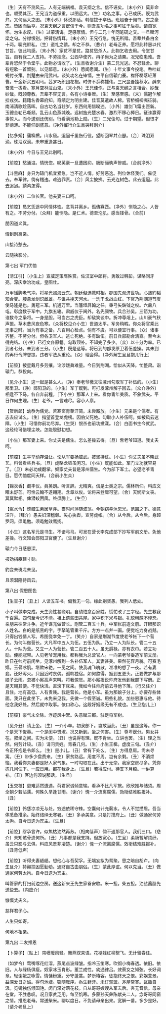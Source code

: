 <!-- { "loadSidebar": true } -->
〔生〕天有不测风云。人有无端祸福。袁天纲之言。信不诬矣。〔末小外〕莫非命也。顺受其正。王兄当为道保重。以图远大。〔生〕功名之事。心已成灰。旣为武弁。又何远大之图。〔末小外〕休说那话。韩信拔于卒伍。班超奋于佣书。古之豪杰。皆困而后亨。况袁天纲之言旣信于今。则吾辈功名之事可征于后矣。请自宽怀。勿生永叹。〔生〕过蒙淸诲。足感厚情。但与二兄十年同笔砚之交。一旦赋河梁之句。分襟恨别。把臂伤情耳。〔末小外〕王兄行急。愧无所赠。吾辈共备白金十两。聊充赆私。〔生〕道礼之馈。却之不恭。〔悲介〕老母乏养。愿将此转惠以代甘旨。彼此均感。〔末小外〕家贫不是贫。路贫愁杀人。此物乞收去用。令堂甘旨。自有我二人支持。不劳挂念。公西华使齐。冉子尙为之请粟。况兄临患难。吾辈肯恝然于令堂乎。此物必请收了。〔生旦收谢介生〕蒙二兄光送。不忍轻舍。聊有短歌一首留别。以见鄙意。〔末小外〕愿闻愿闻。〔生〕十年文事今投笔。呑吐虹蜺付长策。荆楚由来用武州。谈笑功名在锋镝。生平自信辕门豪。襟怀磊落轻萧曹。千金新买五明马。茜罗巧织团花袍。时侪不忝称雄伟。三尺昆吾挂秋水。醉来奋激一拔看。寒月空林泣山鬼。〔末小外〕王兄佳作。正与袁天纲之言相合。妙哉妙哉。旣领尊教。吾辈不容无言。各有小诗奉赠。〔生〕至感至感。〔末〕儒冠乍解挂戎衣。籍籍名香幕府知。奇绩定为明主建。佳音莫遣故人稀。官桥细柳嘶征骑。南浦淸歌趁落晖。自古功名当壮岁。东西何用惜暌违。〔小外〕雄剑飞霜出匣新。玉骢金勒已嘶频。乱云山色燕城晚。远树旌光楚水春。激烈不移心捧日。征诛赢得事惊人。而今送别还伤别。行看滇池勒上勋。〔生〕二兄佳句。过于期望。但恨才菲德薄。不能仰副盛意。〔净外催行介生旦哭拜别介〕 

【忆多娇】蒲柳质。山水窟。迢迢千里伤行役。望断回琴幷点瑟。〔合〕珠泪双滴。珠泪双滴。未审重逢甚日。

〔末小外〕今日与王兄此别呵。 

【前腔】愁涌溢。情恍惚。叹英豪一旦遭困抑。肠断骊驹声惨戚。〔合前净外〕 

【斗黑麻】身只为辕门机宜紧急。岂不近人情。好劳恶逸。列位休怪我们。催促去。奉军律。倘有稽违。难逃罪责。〔合〕风尘披拂。云光连树色。此去迢迢。此去迢迢。鳞鸿怎得。

〔末小外〕二位长官。他夫妻三口呵。 

【前腔】恳乞恁途中同情体恤。念背井离乡。孤俦寡匹。〔净外〕恻隐之心。人皆有之。不劳分付。〔众拜〕能恻隐。是仁术。德至沦肌。感当镂骨。〔合前〕 

朋因道义眞。



情到别离亲。

山接诗愁去。



云随袂影分。 

第七出
军门优恤

【淸江引】〔小生上〕宣威定策膺殊赏。佐汉室中郞将。勇敢过韩彭。谋略同牙亮。深庆幸治功成。皇图壮。

万甲蟠胸老气冲。将星光照海云东。朝廷儗选救时相。郡国先观济世功。心熟豹韬知合变。腰悬龙剑识雌雄。与谁共挽天河水。一洗干戈战血红。下官乃荆湖道节度使马隆是也。勇冠三军。机通万里。当籓垣屛翰之任。秉弓矢鈇钺之权。六纛八屯。彰度数于军中。九旗五辂。肃威仪于阃外。名先颇牧。兵合孙吴。三箭为功。谁数今之枭将。一身是胆。可当古之虎臣。却敌笑谈中。折冲尊俎上。山川豪气秋声振。草木悲风夜色寒。〔众将校见介小生〕世道太平。军务稍暇。你众将官乘此无事之时。当为有事之备。凡百用心检点。倘有不虞。可以便宜行事。〔众〕诸事齐整。不劳分付。但各卫军人。逃亡死绝。多有缺伍。前日兵部勘合淸查。至今未得完结。〔小生〕已行文各原籍。勾取顶补。不知完了多少。〔众〕以十分为率。已到者七分。未到者三分。〔小生〕旣是这等。将已到的卽发原卫着伍差操。其未到的再行令牌督提。违者军法从重论。〔众〕理会得。〔净外解生旦旦抱儿行上〕 

【前腔】披星戴月多劳攘。论涉跋眞难量。今日到荆湖。恰似从天降。忙整肃。诣辕门。恭投向。

〔见介小生〕这一起是甚么人。〔净〕奉老爷檄文往涿州勾取军丁补伍的。〔小生〕那里卫。〔净〕郧阳卫的。〔小生〕军丁旣到。可打发涿州解子回去。〔众介净外〕相逢不下马。各自奔前程。〔下小生〕那军人上来。看你靑年美质。不象武夫。平日作何生理。〔生〕老爷。一言难尽。容小人禀。 

【贺新郞】幼忝为儒党。苦寒窗靑藜汗简。未尝厮放。〔小生〕元来是个儒者。有志去应试么。〔生〕指望首登龙虎榜。因伯父死绝。勾取小人补伍呵。如被风云迷障。〔小生〕可惜你前功尽弃。〔生哭〕恨杀也前功撇漾。〔合〕白面书生今就武。这经纶可惜埋尘坱。怎能彀慰初想。

〔小生〕那军妻上来。你丈夫是儒生。怎么差操去得。〔旦〕吿老爷知道。我丈夫呵。 

【前腔】生平举动存温让。论从军要扬威武。披坚持仗。〔小生〕你丈夫虽不晓武艺。料曾看些兵书。〔旦〕虎略龙韬虽闲习。〔小生〕旣能如此。军门立功就容易了。〔旦〕未必功成翻掌。奴家丈夫昔是涿州儒生。今为部下军士。必望老爷靑目。愿优恤度同天样。〔合前小生众〕 

【锦衣香】觑丰仪。眞英朗。听言辞。尤精爽。信是士类之宗。儒林所仰。料应文曜未舒芒。可怜云翰不遂翱翔。含章以俟。论将来登庸可望。〔合〕天悯斯文丧。冥冥默相。俾潜蛟困凤。终须腾上。〔生旦〕 

【浆水令】愧鲰生素居草莽。霎时间萍随波荡。今朝窃幸沐恩光。范围之下。德意汪洋。〔拜介〕愚夫妇深稽颡。矢心执辔。宣劳虎帐。〔合〕从今后。从今后。身超罗网。须黾勉。须黾勉效鹰扬。

〔小生〕这名军元是书生。不谙弓马。可发在营长李克成部下抄写军前文册。免他差操。行文知会郧阳卫官便了。〔生旦谢介〕 

辕门今日感恩深。



报効捐躯建寸勋。

豹变未斑龙未见。



且须潜隐待风云。 

第八出
假恩图色

【生查子】〔丑上〕人读五车书。偏我无一句。缘此别贤愚。我列人低处。

小子叫做李克成。天生资性甚聪明。自幼怕念百家姓。慌忙改了三字经。先生教我千百遍。四句至今记不淸。祖上遗些田共屋。家中积下米与银。礼貌粗疎不惶恐。亲朋来往常斗争。近年谋充做营长。刚管二百五十兵。中军帐前造文册。开眼那识人姓名。白的是纸黑的字。手拏笔管重千斤。方方一点幷一画。便觉吃力身战兢。只得出钱倩人写。希图侥幸免一丁。〔笑介〕自家是荆湖节度使老爷帐下一个营长。为何叫做营长。大凡军中五人为伍。五伍为队。乃立一人为队长。管二十五人。十队为营。又立一人为营长。管二百五十人。虽无爵禄。亦有衣巾。若立功勋。便能冠带。人见老爷宠用我。都称我为总营官人。一向蒙老爷委造军前文册。昨日在帅府前闲坐。见涿州解到一名补伍军人。其妻甚美。果然花容月貌。可赛毛嫱。玉骨冰肌。堪欺宋艳。一见之间。使我魂飞魄散。准准的想了一夜。若有妻妾。还好泻火。只因近时丧偶。孤帏独宿。如何熬得。捱到五更头。正要做梦与那娘子云雨。忽被小厮高声来叫。将我惊觉。那小厮报说帅府发他到我部下写册。正是天赐其便。不觉快活。直滚下床来。我如今往帅府前去寻他下落。〔行又住介〕且住。地有高低。人有贵贱。我是营长。他是小军。虽为那娘子分上。亦要存些体面。我只在此坐下。未免来见我。先做一个假至诚。用些礼貌。加些恩惠与他。待他念我好处。然后就中取事。依口称心。这段好姻缘无有不成也。〔生旦抱儿上〕 

【前腔】豪气未全除。浮迹风中絮。失意赋三都。驻足将军树。

〔见介丑〕请上坐。〔生〕一介小卒。初隶部下。岂敢当此。〔丑〕虽是这等。你一个是天下俊英。一个是闺中贤淑。况又新到。坐之何害。〔生〕尊卑旣分。男女并在。叙坐之间。实为未便。〔丑〕也说得有理。旣不肯坐。立讲也罢。〔生〕理之当然。何劳计较。〔丑〕请问贵姓。靑春几何。〔生〕小生王楫。虚度三旬。〔丑介〕令正怀抱是令郞么。〔生〕是小儿。〔丑〕曾有下处么。〔生〕方得息肩。尙未寻寓。〔丑〕带多少盘费来。〔生〕家贫路远。用度不周。岂有余剩。〔丑〕不消烦恼。我看你夫妻都是好人家气象。一时勾取在此。出于无奈。我家空房尽多。凭你拣几间住下。一应日用。都在我身上。〔生旦〕若得应付。待支下月粮。一倂算补。〔丑〕客边何须说那话。〔生旦〕 

【玉交枝】患难适然遭遇。荷君家诚倾意输。看承不比凡军旅。欣欣推与储须。周全朝夕若沾濡。何殊久旱逢甘雨。〔谢介〕愧一介流离腐儒。効衔结难胜报补。〔丑〕 

【前腔】怜恁凉凉无与处。穷途依稀守株。空囊何计充薪水。令人不觉攒眉。吾当体悉备推余。始终络绎无寒暑。〔丑〕多承美意。只是打搅府上。〔丑〕做通家何劳太拘。自今日迭为宾主。〔生旦〕 

【前腔】缪承言许。似焦枯油然再苏。〔相向低声〕倘不遇那官人。我们三口。〔悲介〕未知骸骨遗何所。〔丑〕凡事都是我支持。但放宽心。〔生旦〕柔肠暂解烦纡。虽云只影与云俱。料应风景非凄楚。〔谢介〕愧一介流离腐儒。效衔结难胜报补。〔丑背低声〕 

【前腔】听得夫妻龉龉。想他心与吾契孚。无端妄拟为鸳聚。思之暗自胡卢。〔向生旦介〕持顚扶困愿勤劬。通财自古由朋侣。〔生〕蒙此厚谊。何以克当。〔丑〕做通家何劳太拘。自今日迭为宾主。

叫管家的打扫前边空房。送这新来王先生家眷安歇。米一担。柴五担。油盐酱醋先送些去。〔内应介〕 

慷慨丈夫义。



慈祥君子心。

人生只如寄。



何地不相亲。 

第九出
二友推恩

【卜算子】〔贴上〕帘幙暖风轻。舞燕双来语。花褪残红柳絮飞。无计留春住。

〔如梦令〕莺嘴啄花红溜。燕尾点波绿皱。指冷玉笙寒。吹彻小梅春透。依旧。依旧。人与绿杨俱瘦。奴家冰玉肖形。蕙兰成性。幼通律吕。效蔡女之知弦。长好词章。轻谢娥之咏雪。情慵粉黛。分守蓬蒿。梦断椿容。徒抱终天之恨。彩娱萱景。益深爱日之诚。得句池塘。窃随雁序。忝生葑菲。未订鸳盟。茅屋常寒。瓦甁自汲。览镜独伤倾国艳。闭门深对落花枝。自从哥哥嫂嫂从军去后。杏无音信。母亲在堂。不胜悲叹。况且家贫乏用。每至饥寒。多蒙孙天彝陈献夫二人。念哥哥同窗之情。推恩老母。常送柴米。聊以度日。不免请母亲出来。宽解一番。多少是好。〔请介老旦上〕 

